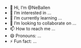 - 👋 Hi, I’m @NeBallen
- 👀 I’m interested in ...
- 🌱 I’m currently learning ...
- 💞️ I’m looking to collaborate on ...
- 📫 How to reach me ...
- 😄 Pronouns: ...
- ⚡ Fun fact: ...

<!---
NeBallen/NeBallen is a ✨ special ✨ repository because its `README.md` (this file) appears on your GitHub profile.
You can click the Preview link to take a look at your changes.
--->
